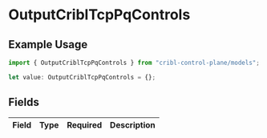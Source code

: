 # OutputCriblTcpPqControls

## Example Usage

```typescript
import { OutputCriblTcpPqControls } from "cribl-control-plane/models";

let value: OutputCriblTcpPqControls = {};
```

## Fields

| Field       | Type        | Required    | Description |
| ----------- | ----------- | ----------- | ----------- |